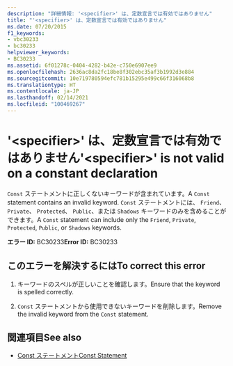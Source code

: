```yaml
---
description: "詳細情報: '<specifier>' は、定数宣言では有効ではありません"
title: "'<specifier>' は、定数宣言では有効ではありません"
ms.date: 07/20/2015
f1_keywords:
- vbc30233
- bc30233
helpviewer_keywords:
- BC30233
ms.assetid: 6f01278c-0404-4282-b42e-c750e6907ee9
ms.openlocfilehash: 2636ac8da2fc18be8f302ebc35af3b1992d3e884
ms.sourcegitcommit: 10e719780594efc781b15295e499c66f316068b8
ms.translationtype: HT
ms.contentlocale: ja-JP
ms.lasthandoff: 02/14/2021
ms.locfileid: "100469267"
---
```

# <a name="specifier-is-not-valid-on-a-constant-declaration"></a><span data-ttu-id="5c234-103">'\<specifier>' は、定数宣言では有効ではありません</span><span class="sxs-lookup"><span data-stu-id="5c234-103">'\<specifier>' is not valid on a constant declaration</span></span>

<span data-ttu-id="5c234-104">`Const` ステートメントに正しくないキーワードが含まれています。</span><span class="sxs-lookup"><span data-stu-id="5c234-104">A `Const` statement contains an invalid keyword.</span></span> <span data-ttu-id="5c234-105">`Const` ステートメントには、 `Friend`、 `Private`、 `Protected`、 `Public`、または `Shadows` キーワードのみを含めることができます。</span><span class="sxs-lookup"><span data-stu-id="5c234-105">A `Const` statement can include only the `Friend`, `Private`, `Protected`, `Public`, or `Shadows` keywords.</span></span>  
  
 <span data-ttu-id="5c234-106">**エラー ID:** BC30233</span><span class="sxs-lookup"><span data-stu-id="5c234-106">**Error ID:** BC30233</span></span>  
  
## <a name="to-correct-this-error"></a><span data-ttu-id="5c234-107">このエラーを解決するには</span><span class="sxs-lookup"><span data-stu-id="5c234-107">To correct this error</span></span>  
  
1. <span data-ttu-id="5c234-108">キーワードのスペルが正しいことを確認します。</span><span class="sxs-lookup"><span data-stu-id="5c234-108">Ensure that the keyword is spelled correctly.</span></span>  
  
2. <span data-ttu-id="5c234-109">`Const` ステートメントから使用できないキーワードを削除します。</span><span class="sxs-lookup"><span data-stu-id="5c234-109">Remove the invalid keyword from the `Const` statement.</span></span>  
  
## <a name="see-also"></a><span data-ttu-id="5c234-110">関連項目</span><span class="sxs-lookup"><span data-stu-id="5c234-110">See also</span></span>

- [<span data-ttu-id="5c234-111">Const ステートメント</span><span class="sxs-lookup"><span data-stu-id="5c234-111">Const Statement</span></span>](../language-reference/statements/const-statement.md)
